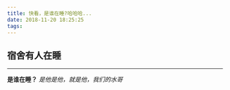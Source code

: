 ```yaml
---
title: 快看，是谁在睡?哈哈哈...
date: 2018-11-20 18:25:25
tags:
---
```

## 宿舍有人在睡
***
**是谁在睡？**
*是他是他，就是他，我们的水哥*
